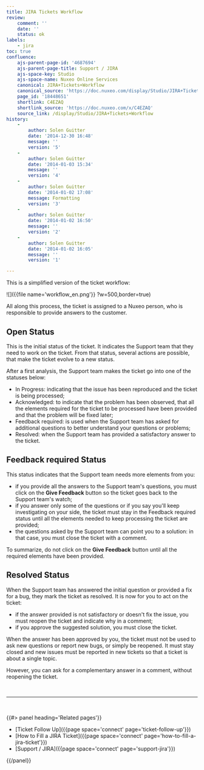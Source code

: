 ```yaml
---
title: JIRA Tickets Workflow
review:
    comment: ''
    date: ''
    status: ok
labels:
    - jira
toc: true
confluence:
    ajs-parent-page-id: '4687694'
    ajs-parent-page-title: Support / JIRA
    ajs-space-key: Studio
    ajs-space-name: Nuxeo Online Services
    canonical: JIRA+Tickets+Workflow
    canonical_source: 'https://doc.nuxeo.com/display/Studio/JIRA+Tickets+Workflow'
    page_id: '18448651'
    shortlink: C4EZAQ
    shortlink_source: 'https://doc.nuxeo.com/x/C4EZAQ'
    source_link: /display/Studio/JIRA+Tickets+Workflow
history:
    - 
        author: Solen Guitter
        date: '2014-12-30 16:48'
        message: ''
        version: '5'
    - 
        author: Solen Guitter
        date: '2014-01-03 15:34'
        message: ''
        version: '4'
    - 
        author: Solen Guitter
        date: '2014-01-02 17:08'
        message: Formatting
        version: '3'
    - 
        author: Solen Guitter
        date: '2014-01-02 16:50'
        message: ''
        version: '2'
    - 
        author: Solen Guitter
        date: '2014-01-02 16:05'
        message: ''
        version: '1'

---
```

This is a simplified version of the ticket workflow:

![]({{file name='workflow_en.png'}} ?w=500,border=true)

All along this process, the ticket is assigned to a Nuxeo person, who is responsible to provide answers to the customer.

## Open Status

This is the initial status of the ticket. It indicates the Support team that they need to work on the ticket. From that status, several actions are possible, that make the ticket evolve to a new status.

After a first analysis, the Support team makes the ticket go into one of the statuses below:

*   In Progress: indicating that the issue has been reproduced and the ticket is being processed;
*   Acknowledged: to indicate that the problem has been observed, that all the elements required for the ticket to be processed have been provided and that the problem will be fixed later;
*   Feedback required: is used when the Support team has asked for additional questions to better understand your questions or problems;
*   Resolved: when the Support team has provided a satisfactory answer to the ticket.

## Feedback required Status

This status indicates that the Support team needs more elements from you:

*   if you provide all the answers to the Support team's questions, you must click on the **Give Feedback** button so the ticket goes back to the Support team's watch;
*   if you answer only some of the questions or if you say you'll keep investigating on your side, the ticket must stay in the Feedback required status until all the elements needed to keep processing the ticket are provided;
*   the questions asked by the Support team can point you to a solution: in that case, you must close the ticket with a comment.

To summarize, do not click on the **Give Feedback**&nbsp;button until all the required elements have been provided.&nbsp;

## Resolved Status

When the Support team has answered the initial question or provided a fix for a bug, they mark the ticket as resolved. It is now for you to act on the ticket:

*   if the answer provided is not satisfactory or doesn't fix the issue, you must reopen the ticket and indicate why in a comment;
*   if you approve the suggested solution, you must close the ticket.

When the answer has been approved by you, the ticket must not be used to ask new questions or report new bugs, or simply be reopened. It must stay closed and new issues must be reported in new tickets so that a ticket is about a single topic.

However, you can ask for a complementary answer in a comment, without reopening the ticket.

&nbsp;

* * *

&nbsp;

<div class="row" data-equalizer data-equalize-on="medium"><div class="column medium-6">{{#> panel heading='Related pages'}}

*   [Ticket Follow Up]({{page space='connect' page='ticket-follow-up'}})
*   [How to Fill a JIRA Ticket]({{page space='connect' page='how-to-fill-a-jira-ticket'}})
*   [Support / JIRA]({{page space='connect' page='support-jira'}})

{{/panel}}</div><div class="column medium-6">

&nbsp;

</div></div>